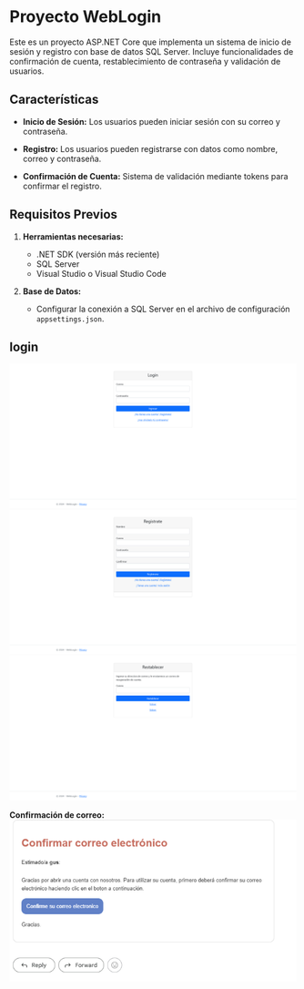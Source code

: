 # Proyecto WebLogin

Este es un proyecto ASP.NET Core que implementa un sistema de inicio de sesión y registro con base de datos SQL Server. Incluye funcionalidades de confirmación de cuenta, restablecimiento de contraseña y validación de usuarios.

## Características

- **Inicio de Sesión:**
  Los usuarios pueden iniciar sesión con su correo y contraseña.
  
- **Registro:**
  Los usuarios pueden registrarse con datos como nombre, correo y contraseña.
  
- **Confirmación de Cuenta:**
  Sistema de validación mediante tokens para confirmar el registro.

## Requisitos Previos

1. **Herramientas necesarias:**
   - .NET SDK (versión más reciente)
   - SQL Server
   - Visual Studio o Visual Studio Code

2. **Base de Datos:**
   - Configurar la conexión a SQL Server en el archivo de configuración `appsettings.json`.

## login

![Registro](./pub/login.png)
![Inicio de Sesión](./pub/register.png)
![Confirmación](./pub/rest.png)

**Confirmación de correo:**
![Confirmacion](./pub/confirmacion.png)
